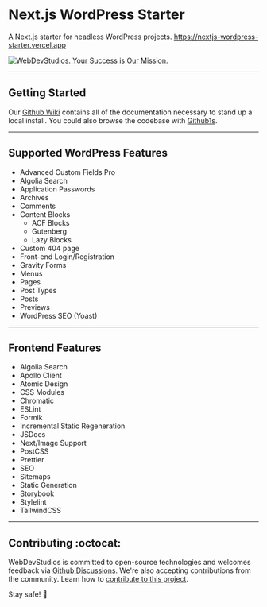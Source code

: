 # Next.js WordPress Starter

A Next.js starter for headless WordPress projects. https://nextjs-wordpress-starter.vercel.app

<a href="https://webdevstudios.com/contact/"><img src="https://webdevstudios.com/wp-content/uploads/2018/04/wds-github-banner.png" alt="WebDevStudios. Your Success is Our Mission."></a>

---

## Getting Started

Our [Github Wiki](https://github.com/WebDevStudios/nextjs-wordpress-starter/wiki) contains all of the documentation necessary to stand up a local install. You could also browse the codebase with [Github1s](https://github1s.com/WebDevStudios/nextjs-wordpress-starter).

---

## Supported WordPress Features

- Advanced Custom Fields Pro
- Algolia Search
- Application Passwords
- Archives
- Comments
- Content Blocks
  - ACF Blocks
  - Gutenberg
  - Lazy Blocks
- Custom 404 page
- Front-end Login/Registration
- Gravity Forms
- Menus
- Pages
- Post Types
- Posts
- Previews
- WordPress SEO (Yoast)

---

## Frontend Features

- Algolia Search
- Apollo Client
- Atomic Design
- CSS Modules
- Chromatic
- ESLint
- Formik
- Incremental Static Regeneration
- JSDocs
- Next/Image Support
- PostCSS
- Prettier
- SEO
- Sitemaps
- Static Generation
- Storybook
- Stylelint
- TailwindCSS

---

## Contributing :octocat:

WebDevStudios is committed to open-source technologies and welcomes feedback via [Github Discussions](https://github.com/WebDevStudios/nextjs-wordpress-starter/discussions). We're also accepting contributions from the community. Learn how to [contribute to this project](https://github.com/WebDevStudios/nextjs-wordpress-starter/blob/main/.github/CONTRIBUTING.md).

Stay safe! 🍻
